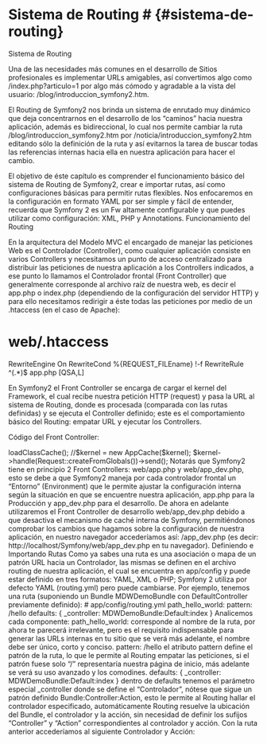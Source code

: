 # Sistema de Routing # {#sistema-de-routing}

Sistema de Routing

Una de las necesidades más comunes en el desarrollo de Sitios profesionales es implementar URLs amigables, así convertimos algo como /index.php?articulo=1 por algo más cómodo y agradable a la vista del usuario: /blog/introduccion_symfony2.htm.

El Routing de Symfony2 nos brinda un sistema de enrutado muy dinámico que deja concentrarnos en el desarrollo de los “caminos” hacia nuestra aplicación, además es bidireccional, lo cual nos permite cambiar la ruta /blog/introduccion_symfony2.htm por /noticia/introduccion_symfony2.htm editando sólo la definición de la ruta y así evitarnos la tarea de buscar todas las referencias internas hacia ella en nuestra aplicación para hacer el cambio.

El objetivo de éste capítulo es comprender el funcionamiento básico del sistema de Routing de Symfony2, crear e importar rutas, así como configuraciones básicas para permitir rutas flexibles. Nos enfocaremos en la configuración en formato YAML por ser simple y fácil de entender, recuerda que Symfony 2 es un Fw altamente configurable y que puedes utilizar como configuración: XML, PHP y Annotations.
Funcionamiento del Routing

En la arquitectura del Modelo MVC el encargado de manejar las peticiones Web es el Controlador (Controller), como cualquier aplicación consiste en varios Controllers y necesitamos un punto de acceso centralizado para distribuir las peticiones de nuestra aplicación a los Controllers indicados, a ese punto lo llamamos el Controlador frontal (Front Controller) que generalmente corresponde al archivo raíz de nuestra web, es decir el app.php o index.php (dependiendo de la configuración del servidor HTTP) y para ello necesitamos redirigir a éste todas las peticiones por medio de un .htaccess (en el caso de Apache):

# web/.htaccess

RewriteEngine On
RewriteCond %{REQUEST_FILEname} !-f
RewriteRule ^(.*)$ app.php [QSA,L]

En Symfony2 el Front Controller se encarga de cargar el kernel del Framework, el cual recibe nuestra petición HTTP (request) y pasa la URL al sistema de Routing, donde es procesada (comparada con las rutas definidas) y se ejecuta el Controller definido; este es el comportamiento básico del Routing: empatar URL y ejecutar los Controllers.

Código del Front Controller:

<?php
// web/app.php

require_once __DIR__.'/../app/bootstrap.php.cache';
require_once __DIR__.'/../app/AppKernel.php';
//require_once __DIR__.'/../app/AppCache.php';

use Symfony\Component\HttpFoundation\Request;

$kernel = new AppKernel('prod', false);
$kernel->loadClassCache();
//$kernel = new AppCache($kernel);
$kernel->handle(Request::createFromGlobals())->send();

Notarás que Symfony2 tiene en principio 2 Front Controllers: web/app.php y web/app_dev.php, esto se debe a que Symfony2 maneja por cada controlador frontal un “Entorno” (Environment) que le permite ajustar la configuración interna según la situación en que se encuentre nuestra aplicación, app.php para la Producción y app_dev.php para el desarrollo.

De ahora en adelante utilizaremos el Front Controller de desarrollo web/app_dev.php debido a que desactiva el mecanismo de caché interna de Symfony, permitiéndonos comprobar los cambios que hagamos sobre la configuración de nuestra aplicación, en nuestro navegador accederíamos así: /app_dev.php (es decir: http://localhost/Symfony/web/app_dev.php en tu navegador).
Definiendo e Importando Rutas

Como ya sabes una ruta es una asociación o mapa de un patrón URL hacia un Controlador, las mismas se definen en el archivo routing de nuestra aplicación, el cual se encuentra en app/config y puede estar definido en tres formatos: YAML, XML o PHP; Symfony 2 utiliza por defecto YAML (routing.yml) pero puede cambiarse. Por ejemplo, tenemos una ruta (suponiendo un Bundle MDWDemoBundle con DefaultController previamente definido):

# app/config/routing.yml
path_hello_world:
    pattern:  /hello
    defaults: { _controller: MDWDemoBundle:Default:index }

Analicemos cada componente:

path_hello_world: corresponde al nombre de la ruta, por ahora te parecerá irrelevante, pero es el requisito indispensable para generar las URLs internas en tu sitio que se verá más adelante, el nombre debe ser único, corto y conciso.

pattern: /hello el atributo pattern define el patrón de la ruta, lo que le permite al Routing empatar las peticiones, si el patrón fuese solo “/” representaría nuestra página de inicio, más adelante se verá su uso avanzado y los comodines.

defaults: { _controller: MDWDemoBundle:Default:index } dentro de defaults tenemos el parámetro especial _controller donde se define el “Controlador”, nótese que sigue un patrón definido Bundle:Controller:Action, esto le permite al Routing hallar el controlador especificado, automáticamente Routing resuelve la ubicación del Bundle, el controlador y la acción, sin necesidad de definir los sufijos “Controller” y “Action” correspondientes al controlador y acción.

Con la ruta anterior accederíamos al siguiente Controlador y Acción:

<?php
// src/MDW/DemoBundle/Controller/DefaultController.php
namespace MDW\DemoBundle\Controller;

use Symfony\Bundle\FrameworkBundle\Controller\Controller;
use Symfony\Component\HttpFoundation\Response;

class DefaultController extends Controller
{
    public function indexAction()
    {
        $response = new Response('Hola mundo!!!');
        return $response;
    }
}

Así que ésta es la definición básica de una ruta, con ello puedo acceder desde mi navegador a /app_dev.php/hello.

Pero según la filosofía de los Bundles en Symfony2 se debe hacer el código lo más portable posible y si defino mis rutas en la aplicación, serían parte de mi aplicación y no de mi “Bundle”, por lo cual debería definirlas en el Bundle e importarlas hacia mi aplicación, de esa forma cuando tenga la necesidad de crear otra aplicación en la cual necesite cierto Bundle, sólo tengo que importar las rutas definidas en dicho Bundle para utilizarlas en mi aplicación, con lo cual mi Bundle es verdaderamente desacoplado y portable; para ello traslado mis rutas hacia el Bundle en su propio archivo de rutas: src/MDW/DemoBundle/Resources/config/routing.yml y en mi archivo de rutas de la aplicación lo importo:

# app/config/routing.yml
MDWDemoBundle:
    resource: "@MDWDemoBundle/Resources/config/routing.yml"
    prefix:   /

Como podemos ver la estructura ha cambiado, en el atributo resource: podemos definir la ruta completa hacia nuestro archivo de rutas del Bundle, en este caso utilizamos la forma especial @NombreBundle lo cual le indica al Routing que internamente resuelva la ruta hacia nuestro Bundle, haciendo la tarea muy cómoda.

También tenemos el atributo prefix: ¡que nos permite definir un prefijo!, con ello podemos hacer muchas cosas como diferenciar patrones similares en Bundles diferentes anteponiendo un prefijo, por ejemplo, si colocamos prefix: /blogger las URLs del Bundle quedarían así: app_dev.php/blogger/hello o /blogger/hello motivo por el cual el prefijo predeterminado es “/” es decir: sin prefijo.

A partir de aquí las rutas están definidas en el Bundle, y en el routing de nuestra aplicación se importan, haciendo nuestro “Bundle” más portable.
Rutas por defecto en el entorno de Desarrollo

Si revisamos bien el archivo config_dev.yml, utilizado para el entorno de desarrollo notamos que el archivo de rutas principalmente importado es routing_dev.yml, en el cual no sólo se registran las rutas del perfilador y otras que necesitas al momento de probar en el entorno de desarrollo, sino también una serie de rutas hacia el AcmeDemoBundle, que no es más que un Bundle de pruebas que no necesitas realmente en tu aplicación.

Como el AcmeDemoBundle sólo se registra en el entorno de Desarrollo, no afectará para nada tu aplicación cuando la ejecutes normalmente desde el entorno de Producción, pero debido a que el routing.yml normal es importado al final por éste, si intentas definir una ruta hacia “/” o alguna que coincida con dicho AcmeDemoBundle, notarás que al acceder desde el entorno de Desarrollo tomará prioridad AcmeDemoBundle y no el tuyo, afortunadamente la solución es muy sencilla donde simplemente comentas o eliminas las 3 rutas que pertenecen al AcmeDemoBundle, luego, si lo deseas eliminas dicho Bundle:

# app/config/routing_dev.yml

# COMENTAMOS o ELIMINAMOS estas 3 rutas: ------------------------

#_welcome:
#    pattern:  /
#    defaults: { _controller: AcmeDemoBundle:Welcome:index }

#_demo_secured:
#    resource: "@AcmeDemoBundle/Controller/SecuredController.php"
#    type:     annotation

#_demo:
#    resource: "@AcmeDemoBundle/Controller/DemoController.php"
#    type:     annotation
#    prefix:   /demo

_assetic:
    resource: .
    type:     assetic

_wdt:
    resource: "@WebProfilerBundle/Resources/config/routing/wdt.xml"
    prefix:   /_wdt

_profiler:
    resource: "@WebProfilerBundle/Resources/config/routing/profiler.xml"
    prefix:   /_profiler

_configurator:
    resource: "@SensioDistributionBundle/Resources/config/routing/webconfigurator.xml"
    prefix:   /_configurator

_main:
    resource: routing.yml

Resumen Final

En éste capítulo profundizamos en el comportamiento esencial del Sistema de Routing, en dónde un Controlador Frontal despacha las peticiones a los controladores reales de nuestra aplicación, además comprendimos la importancia en la importación de las rutas, para así obtener el código correspondiente a nuestros Bundles encapsulados en los mismos, fomentando un diseño perfectamente desacoplable, adicionalmente vimos como desactivar el AcmeDemoBundle desde nuestro entorno de Desarrollo para así permitirnos navegar nuestra aplicación por completo desde éste y así obtener las ventajas del perfilador para depurar nuestros proyectos.

En el próximo capitulo aprenderemos a como definir rutas a la medida, aprovechar las ventajas del sistema bidireccional y con ello rendir al máximo con el desarrollo de rutas amigables, limpias y precisas.
